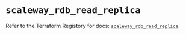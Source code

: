 # `scaleway_rdb_read_replica`

Refer to the Terraform Registory for docs: [`scaleway_rdb_read_replica`](https://www.terraform.io/docs/providers/scaleway/r/rdb_read_replica).
